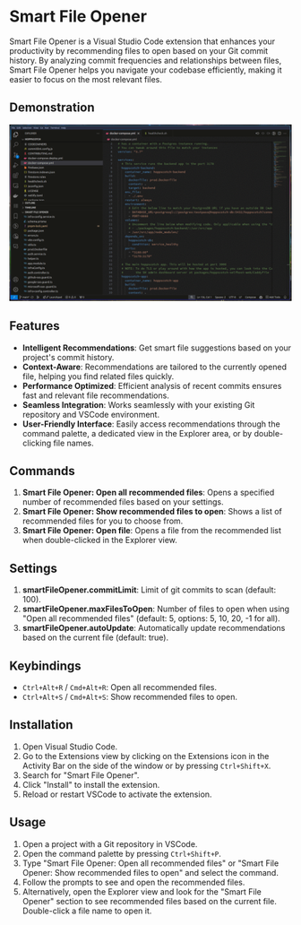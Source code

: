 # Smart File Opener

Smart File Opener is a Visual Studio Code extension that enhances your productivity by recommending files to open based on your Git commit history. By analyzing commit frequencies and relationships between files, Smart File Opener helps you navigate your codebase efficiently, making it easier to focus on the most relevant files.

## Demonstration
![Smart File Opener in Action](images/screenshots.gif)

## Features

- **Intelligent Recommendations**: Get smart file suggestions based on your project's commit history.
- **Context-Aware**: Recommendations are tailored to the currently opened file, helping you find related files quickly.
- **Performance Optimized**: Efficient analysis of recent commits ensures fast and relevant file recommendations.
- **Seamless Integration**: Works seamlessly with your existing Git repository and VSCode environment.
- **User-Friendly Interface**: Easily access recommendations through the command palette, a dedicated view in the Explorer area, or by double-clicking file names.

## Commands

1. **Smart File Opener: Open all recommended files**: Opens a specified number of recommended files based on your settings.
2. **Smart File Opener: Show recommended files to open**: Shows a list of recommended files for you to choose from.
3. **Smart File Opener: Open file**: Opens a file from the recommended list when double-clicked in the Explorer view.

## Settings

1. **smartFileOpener.commitLimit**: Limit of git commits to scan (default: 100).
2. **smartFileOpener.maxFilesToOpen**: Number of files to open when using "Open all recommended files" (default: 5, options: 5, 10, 20, -1 for all).
3. **smartFileOpener.autoUpdate**: Automatically update recommendations based on the current file (default: true).

## Keybindings

- `Ctrl+Alt+R` / `Cmd+Alt+R`: Open all recommended files.
- `Ctrl+Alt+S` / `Cmd+Alt+S`: Show recommended files to open.

## Installation

1. Open Visual Studio Code.
2. Go to the Extensions view by clicking on the Extensions icon in the Activity Bar on the side of the window or by pressing `Ctrl+Shift+X`.
3. Search for "Smart File Opener".
4. Click "Install" to install the extension.
5. Reload or restart VSCode to activate the extension.

## Usage

1. Open a project with a Git repository in VSCode.
2. Open the command palette by pressing `Ctrl+Shift+P`.
3. Type "Smart File Opener: Open all recommended files" or "Smart File Opener: Show recommended files to open" and select the command.
4. Follow the prompts to see and open the recommended files.
5. Alternatively, open the Explorer view and look for the "Smart File Opener" section to see recommended files based on the current file. Double-click a file name to open it.
